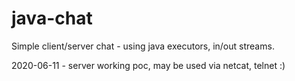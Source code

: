 # java-chat
Simple client/server chat - using java executors, in/out streams. 

2020-06-11 - server working poc, may be used via netcat, telnet :)  
